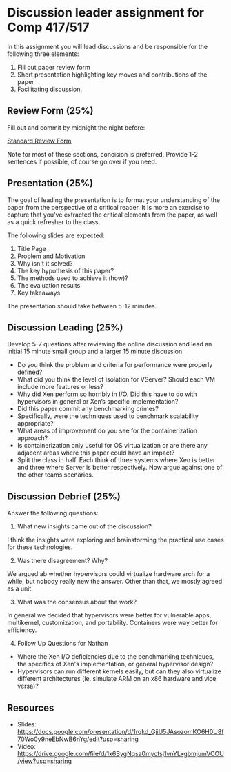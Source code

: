 # Discussion leader assignment for Comp 417/517

In this assignment you will lead discussions and be
responsible for the following three elements:

1. Fill out paper review form
2. Short presentation highlighting key moves and
   contributions of the paper 
3. Facilitating discussion. 
 
## Review Form (25%)

Fill out and commit by midnight the night before: 

[Standard Review Form](./review.md)

Note for most of these sections, concision is preferred.
Provide 1-2 sentences if possible, of course go over if you
need.

## Presentation (25%)

The goal of leading the presentation is to format your
understanding of the paper from the perspective of a
critical reader. It is more an exercise to capture that
you've extracted the critical elements from the paper, as
well as a quick refresher to the class. 

The following slides are expected:

1. Title Page
2. Problem and Motivation
3. Why isn't it solved?
4. The key hypothesis of this paper?
5. The methods used to achieve it (how)?
6. The evaluation results
7. Key takeaways

The presentation should take between 5-12 minutes.

## Discussion Leading (25%)

Develop 5-7 questions after reviewing the online discussion
and lead an initial 15 minute small group and a larger 15
minute discussion.

- Do you think the problem and criteria for performance were properly defined?
- What did you think the level of isolation for VServer? Should each VM include more features or less?
- Why did Xen perform so horribly in I/O. Did this have to do with hypervisors in general or Xen’s specific implementation?
- Did this paper commit any benchmarking crimes?
- Specifically, were the techniques used to benchmark scalability appropriate?
- What areas of improvement do you see for the containerization approach?
- Is containerization only useful for OS virtualization or are there any adjacent areas where this paper could have an impact?
- Split the class in half. Each think of three systems where Xen is better and three where Server is better respectively.  Now argue against one of the other teams scenarios.

## Discussion Debrief (25%)

Answer the following questions: 

1. What new insights came out of the discussion?

I think the insights were exploring and brainstorming the practical use cases for these technologies.

2. Was there disagreement? Why?

We argued ab whether hypervisors could virtualize hardware arch for a while, but nobody really new the answer. Other than that, we mostly agreed as a unit.

3. What was the consensus about the work?

In general we decided that hypervisors were better for vulnerable apps, multikernel, customization, and portability. Containers were way better for efficiency.

4. Follow Up Questions for Nathan

- Where the Xen I/O deficiencies due to the benchmarking techniques, the specifics of Xen's implementation, or general hypervisor design?
- Hypervisors can run different kernels easily, but can they also virtualize different architectures (ie. simulate ARM on an x86 hardware and vice versa)?

## Resources

- Slides: https://docs.google.com/presentation/d/1rqkd_GjiU5JAsozomKO6H0U8f70Wo0y9neEbNwB6nYg/edit?usp=sharing
- Video: https://drive.google.com/file/d/1x6SygNqsa0myctsj1vnYLxgbmjumVCOU/view?usp=sharing
